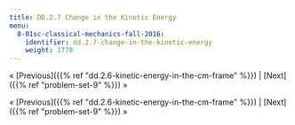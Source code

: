 ```yaml
---
title: DD.2.7 Change in the Kinetic Energy
menu:
  8-01sc-classical-mechanics-fall-2016:
    identifier: dd.2.7-change-in-the-kinetic-energy
    weight: 1770
---
```

« [Previous]({{% ref "dd.2.6-kinetic-energy-in-the-cm-frame" %}}) | [Next]({{% ref "problem-set-9" %}}) »

« [Previous]({{% ref "dd.2.6-kinetic-energy-in-the-cm-frame" %}}) | [Next]({{% ref "problem-set-9" %}}) »